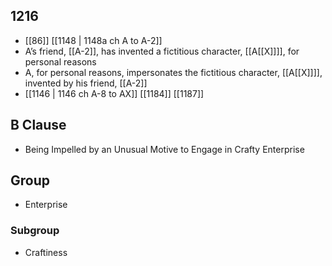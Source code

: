 ## 1216
- [[86]] [[1148 | 1148a ch A to A-2]] 
- A’s friend, [[A-2]], has invented a fictitious character, [[A[[X]]]], for personal reasons
- A, for personal reasons, impersonates the fictitious character, [[A[[X]]]], invented by his friend, [[A-2]]
- [[1146 | 1146 ch A-8 to AX]] [[1184]] [[1187]] 

## B Clause
- Being Impelled by an Unusual Motive to Engage in Crafty Enterprise

## Group
- Enterprise

### Subgroup
- Craftiness

